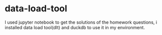 # data-load-tool

I used jupyter notebook to get the solutions of the homework questions, i installed data load tool(dlt) and duckdb to use it in my environment.